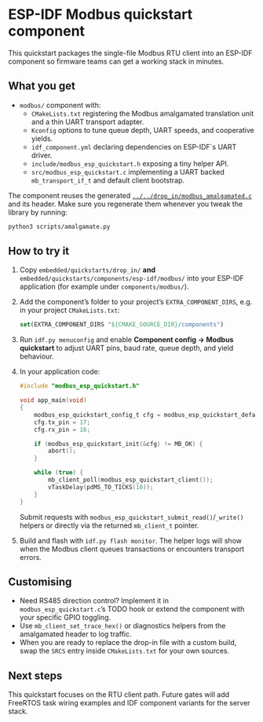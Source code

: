 # ESP-IDF Modbus quickstart component

This quickstart packages the single-file Modbus RTU client into an ESP-IDF
component so firmware teams can get a working stack in minutes.

## What you get

- `modbus/` component with:
  - `CMakeLists.txt` registering the Modbus amalgamated translation unit and
    a thin UART transport adapter.
  - `Kconfig` options to tune queue depth, UART speeds, and cooperative yields.
  - `idf_component.yml` declaring dependencies on ESP-IDF`s UART driver.
  - `include/modbus_esp_quickstart.h` exposing a tiny helper API.
  - `src/modbus_esp_quickstart.c` implementing a UART backed
    `mb_transport_if_t` and default client bootstrap.

The component reuses the generated
[`../../drop_in/modbus_amalgamated.c`](../../drop_in/modbus_amalgamated.c) and its
header. Make sure you regenerate them whenever you tweak the library by running:

```sh
python3 scripts/amalgamate.py
```

## How to try it

1. Copy `embedded/quickstarts/drop_in/` **and**
   `embedded/quickstarts/components/esp-idf/modbus/` into your ESP-IDF
   application (for example under `components/modbus/`).
2. Add the component’s folder to your project’s `EXTRA_COMPONENT_DIRS`, e.g. in
   your project `CMakeLists.txt`:

   ```cmake
   set(EXTRA_COMPONENT_DIRS "${CMAKE_SOURCE_DIR}/components")
   ```

3. Run `idf.py menuconfig` and enable **Component config → Modbus quickstart** to
   adjust UART pins, baud rate, queue depth, and yield behaviour.
4. In your application code:

   ```c
   #include "modbus_esp_quickstart.h"

   void app_main(void)
   {
       modbus_esp_quickstart_config_t cfg = modbus_esp_quickstart_default_config();
       cfg.tx_pin = 17;
       cfg.rx_pin = 16;

       if (modbus_esp_quickstart_init(&cfg) != MB_OK) {
           abort();
       }

       while (true) {
           mb_client_poll(modbus_esp_quickstart_client());
           vTaskDelay(pdMS_TO_TICKS(10));
       }
   }
   ```

   Submit requests with `modbus_esp_quickstart_submit_read()`/`_write()` helpers
   or directly via the returned `mb_client_t` pointer.

5. Build and flash with `idf.py flash monitor`. The helper logs will show when
   the Modbus client queues transactions or encounters transport errors.

## Customising

- Need RS485 direction control? Implement it in `modbus_esp_quickstart.c`’s
  TODO hook or extend the component with your specific GPIO toggling.
- Use `mb_client_set_trace_hex()` or diagnostics helpers from the
  amalgamated header to log traffic.
- When you are ready to replace the drop-in file with a custom build, swap the
  `SRCS` entry inside `CMakeLists.txt` for your own sources.

## Next steps

This quickstart focuses on the RTU client path. Future gates will add
FreeRTOS task wiring examples and IDF component variants for the server stack.
